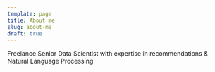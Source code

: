 ```yaml
---
template: page
title: About me
slug: about-me
draft: true
---
```

Freelance Senior Data Scientist with expertise in recommendations & Natural Language Processing
